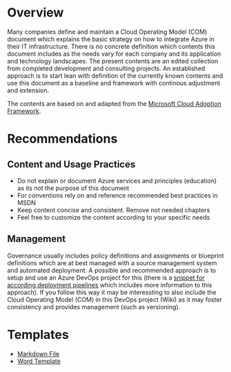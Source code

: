 # Overview
Many companies define and maintain a Cloud Operating Model (COM) document which explains the basic strategy on how to integrate Azure in their IT infrastructure. There is no concrete definition which contents this document includes as the needs vary for each company and its application and technology landscapes. The present contents are an edited collection from completed development and consulting projects.
An established approach is to start lean with definition of the currently known contents and use this document as a baseline and framework with continous adjustment and extension.

The contents are based on and adapted from the [Microsoft Cloud Adoption Framework](https://docs.microsoft.com/en-us/azure/cloud-adoption-framework/operating-model).

# Recommendations
## Content and Usage Practices
* Do not explain or document Azure services and principles (education) as its not the purpose of this document
* For conventions rely on and reference recommended best practices in MSDN
* Keep content concise and consistent. Remove not needed chapters
* Feel free to customize the content according to your specific needs

## Management
Governance usually includes policy definitions and assignments or blueprint definitions which are at best managed with a source management system and automated deployment. A possible and recommended approach is to setup and use an Azure DevOps project for this (there is a [snippet for according deployment pipelines](../../Snippets/Pipelines/policies-on-management-groups) which includes more information to this approach). If you follow this way it may be interessting to also include the Cloud Operating Model (COM) in this DevOps project (Wiki) as it may foster consistency and provides management (such as versioning).

# Templates
- [Markdown File](./Cloud-Operating-Model.md)
- [Word Template](https://github.com/garaio/AzureRecipes/raw/master/Templates/Structure-CloudOperatingModel/Cloud%20Operating%20Model.dotx)